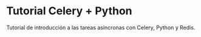 # Tutorial Celery + Python

Tutorial de introducción a las tareas asíncronas con Celery, Python y Redis.

